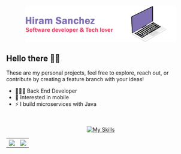 
<p align="center"><img width="80%" src="./resources/gHeader.png" /></p>

## Hello there 👋🏻 
These are my personal projects, feel free to explore, reach out, or contribute by creating a feature branch with your ideas!

- 👨🏻‍💻 Back End Developer
- 📱 Interested in mobile
- ⚡ I build microservices with Java
</br>
<div align="center">

[![My Skills](https://skillicons.dev/icons?i=java,spring,maven,mysql,mongodb,redis,aws,azure)](https://skillicons.dev)
</div>

<table align="center" ><tr><td width="50%">
<div align="center">
  <img src="https://github-readme-stats.vercel.app/api?username=HiramSanchez&show_icons=true&hide_border=true&theme=buefy" align="center" />
</div>  
  
</td><td width="50%">
<div align="center">
  <img src="https://github-readme-stats.vercel.app/api/top-langs/?username=HiramSanchez&hide_border=true&theme=buefy&layout=compact" align="center" />
</div>  
</td></tr></table>
